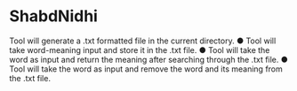 # ShabdNidhi
Tool will generate a .txt formatted file in the current directory. 
● Tool will take word-meaning input and store it in the .txt file. 
● Tool will take the word as input and return the meaning after searching through the .txt file. 
● Tool will take the word as input and remove the word and its meaning from the .txt file.
